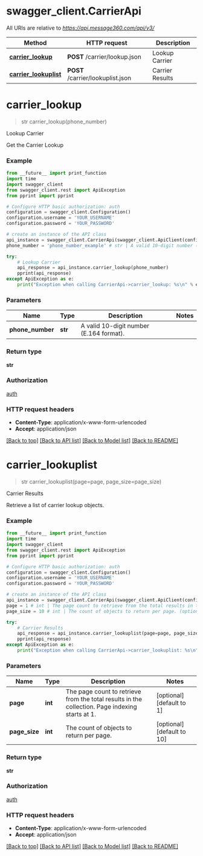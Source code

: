 # swagger_client.CarrierApi

All URIs are relative to *https://api.message360.com/api/v3/*

Method | HTTP request | Description
------------- | ------------- | -------------
[**carrier_lookup**](CarrierApi.md#carrier_lookup) | **POST** /carrier/lookup.json | Lookup Carrier
[**carrier_lookuplist**](CarrierApi.md#carrier_lookuplist) | **POST** /carrier/lookuplist.json | Carrier Results


# **carrier_lookup**
> str carrier_lookup(phone_number)

Lookup Carrier

Get the Carrier Lookup

### Example
```python
from __future__ import print_function
import time
import swagger_client
from swagger_client.rest import ApiException
from pprint import pprint

# Configure HTTP basic authorization: auth
configuration = swagger_client.Configuration()
configuration.username = 'YOUR_USERNAME'
configuration.password = 'YOUR_PASSWORD'

# create an instance of the API class
api_instance = swagger_client.CarrierApi(swagger_client.ApiClient(configuration))
phone_number = 'phone_number_example' # str | A valid 10-digit number (E.164 format).

try:
    # Lookup Carrier
    api_response = api_instance.carrier_lookup(phone_number)
    pprint(api_response)
except ApiException as e:
    print("Exception when calling CarrierApi->carrier_lookup: %s\n" % e)
```

### Parameters

Name | Type | Description  | Notes
------------- | ------------- | ------------- | -------------
 **phone_number** | **str**| A valid 10-digit number (E.164 format). | 

### Return type

**str**

### Authorization

[auth](../README.md#auth)

### HTTP request headers

 - **Content-Type**: application/x-www-form-urlencoded
 - **Accept**: application/json

[[Back to top]](#) [[Back to API list]](../README.md#documentation-for-api-endpoints) [[Back to Model list]](../README.md#documentation-for-models) [[Back to README]](../README.md)

# **carrier_lookuplist**
> str carrier_lookuplist(page=page, page_size=page_size)

Carrier Results

Retrieve a list of carrier lookup objects.

### Example
```python
from __future__ import print_function
import time
import swagger_client
from swagger_client.rest import ApiException
from pprint import pprint

# Configure HTTP basic authorization: auth
configuration = swagger_client.Configuration()
configuration.username = 'YOUR_USERNAME'
configuration.password = 'YOUR_PASSWORD'

# create an instance of the API class
api_instance = swagger_client.CarrierApi(swagger_client.ApiClient(configuration))
page = 1 # int | The page count to retrieve from the total results in the collection. Page indexing starts at 1. (optional) (default to 1)
page_size = 10 # int | The count of objects to return per page. (optional) (default to 10)

try:
    # Carrier Results
    api_response = api_instance.carrier_lookuplist(page=page, page_size=page_size)
    pprint(api_response)
except ApiException as e:
    print("Exception when calling CarrierApi->carrier_lookuplist: %s\n" % e)
```

### Parameters

Name | Type | Description  | Notes
------------- | ------------- | ------------- | -------------
 **page** | **int**| The page count to retrieve from the total results in the collection. Page indexing starts at 1. | [optional] [default to 1]
 **page_size** | **int**| The count of objects to return per page. | [optional] [default to 10]

### Return type

**str**

### Authorization

[auth](../README.md#auth)

### HTTP request headers

 - **Content-Type**: application/x-www-form-urlencoded
 - **Accept**: application/json

[[Back to top]](#) [[Back to API list]](../README.md#documentation-for-api-endpoints) [[Back to Model list]](../README.md#documentation-for-models) [[Back to README]](../README.md)

